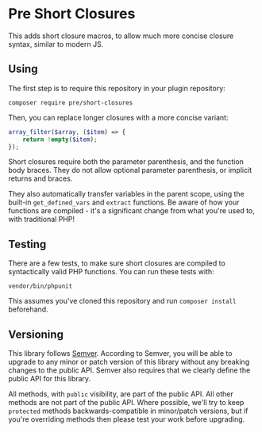 # Pre Short Closures

This adds short closure macros, to allow much more concise closure syntax, similar to modern JS.

## Using

The first step is to require this repository in your plugin repository:

```
composer require pre/short-closures
```

Then, you can replace longer closures with a more concise variant:

```php
array_filter($array, ($item) => {
    return !empty($item);
});
```

Short closures require both the parameter parenthesis, and the function body braces. They do not allow optional parameter parenthesis, or implicit returns and braces.

They also automatically transfer variables in the parent scope, using the built-in `get_defined_vars` and `extract` functions. Be aware of how your functions are compiled - it's a significant change from what you're used to, with traditional PHP!

## Testing

There are a few tests, to make sure short closures are compiled to syntactically valid PHP functions. You can run these tests with:

```
vendor/bin/phpunit
```

This assumes you've cloned this repository and run `composer install` beforehand.

## Versioning

This library follows [Semver](http://semver.org). According to Semver, you will be able to upgrade to any minor or patch version of this library without any breaking changes to the public API. Semver also requires that we clearly define the public API for this library.

All methods, with `public` visibility, are part of the public API. All other methods are not part of the public API. Where possible, we'll try to keep `protected` methods backwards-compatible in minor/patch versions, but if you're overriding methods then please test your work before upgrading.
